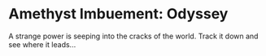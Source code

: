 # Amethyst Imbuement: Odyssey

A strange power is seeping into the cracks of the world. Track it down and see where it leads...
